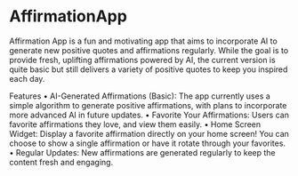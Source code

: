 # AffirmationApp
Affirmation App is a fun and motivating app that aims to incorporate AI to generate new positive quotes and affirmations regularly. While the goal is to provide fresh, uplifting affirmations powered by AI, the current version is quite basic but still delivers a variety of positive quotes to keep you inspired each day.

Features
	•	AI-Generated Affirmations (Basic): The app currently uses a simple algorithm to generate positive affirmations, with plans to incorporate more advanced AI in future updates.
	•	Favorite Your Affirmations: Users can favorite affirmations they love, and view them easily.
	•	Home Screen Widget: Display a favorite affirmation directly on your home screen! You can choose to show a single affirmation or have it rotate through your favorites.
	•	Regular Updates: New affirmations are generated regularly to keep the content fresh and engaging.

